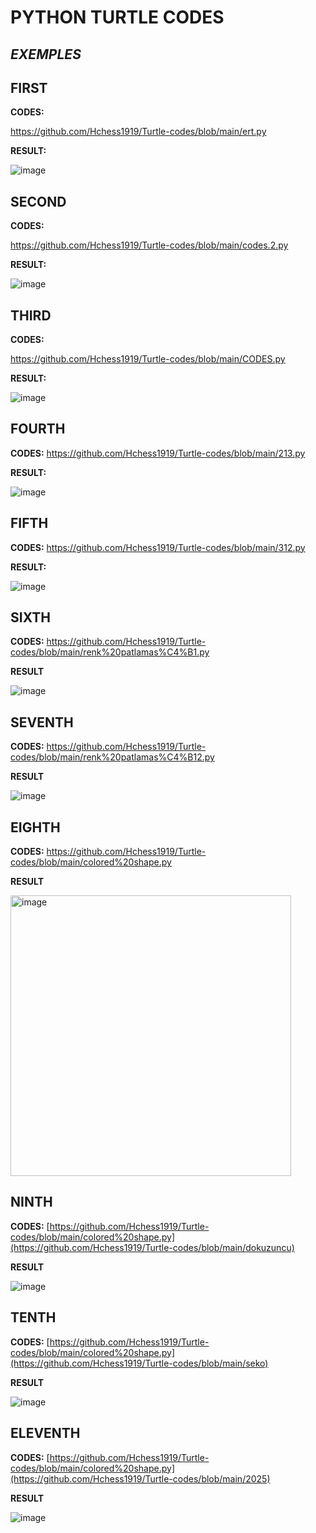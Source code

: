 # PYTHON TURTLE CODES
## _EXEMPLES_
## **FIRST**



**CODES:**




https://github.com/Hchess1919/Turtle-codes/blob/main/ert.py




**RESULT:**





![image](https://github.com/Hchess1919/Turtle-codes/assets/144543327/324e643c-923b-48b8-af38-f5d6118bfea3)






## **SECOND**






**CODES:**




https://github.com/Hchess1919/Turtle-codes/blob/main/codes.2.py





**RESULT:**









![image](https://github.com/Hchess1919/Turtle-codes/assets/144543327/f3bd8baf-9290-4f87-8798-deae9cc64da7)










## **THIRD**









**CODES:**






https://github.com/Hchess1919/Turtle-codes/blob/main/CODES.py

**RESULT:**



![image](https://github.com/Hchess1919/Turtle-codes/assets/144543327/144cb990-bcec-4242-9556-9b317db69685)

## **FOURTH**



**CODES:**
https://github.com/Hchess1919/Turtle-codes/blob/main/213.py


**RESULT:**






![image](https://github.com/Hchess1919/Turtle-codes/assets/144543327/2b283f73-15b4-424f-9ee2-eb5f22b93498)


## **FIFTH**

**CODES:**
https://github.com/Hchess1919/Turtle-codes/blob/main/312.py





**RESULT:**





![image](https://github.com/Hchess1919/Turtle-codes/assets/144543327/3a993fee-24b2-4f18-ad7d-db357a9c87e4)

## **SIXTH**

**CODES:**
https://github.com/Hchess1919/Turtle-codes/blob/main/renk%20patlamas%C4%B1.py


**RESULT**







![image](https://github.com/Hchess1919/Turtle-codes/assets/144543327/a015a25d-134c-4efd-b65e-cdbab7ad3249)






## **SEVENTH**


**CODES:**
https://github.com/Hchess1919/Turtle-codes/blob/main/renk%20patlamas%C4%B12.py


**RESULT**














![image](https://github.com/Hchess1919/Turtle-codes/assets/144543327/b54557ec-5a37-4e2a-bc17-ad5d17074967)





## **EIGHTH**

**CODES:**
https://github.com/Hchess1919/Turtle-codes/blob/main/colored%20shape.py


**RESULT**









<img width="449" alt="image" src="https://github.com/Hchess1919/Turtle-codes/assets/144543327/827421f3-f7d8-46ec-a66b-4bf360dfb57e">






## **NINTH**

**CODES:**
[https://github.com/Hchess1919/Turtle-codes/blob/main/colored%20shape.py](https://github.com/Hchess1919/Turtle-codes/blob/main/dokuzuncu)


**RESULT**









![image](https://github.com/user-attachments/assets/bd76d8c5-db61-4cc7-9dbb-f01521b6cafe)







## **TENTH**

**CODES:**
[https://github.com/Hchess1919/Turtle-codes/blob/main/colored%20shape.py](https://github.com/Hchess1919/Turtle-codes/blob/main/seko)


**RESULT**









![image](https://github.com/user-attachments/assets/e6ac5bae-3c0a-40f4-9859-e04d2f870e10)





## **ELEVENTH**
**CODES:**
[https://github.com/Hchess1919/Turtle-codes/blob/main/colored%20shape.py](https://github.com/Hchess1919/Turtle-codes/blob/main/2025)


**RESULT**









![image](https://github.com/user-attachments/assets/94ad0ade-c42c-4bcb-902a-ea924021f7b4)




